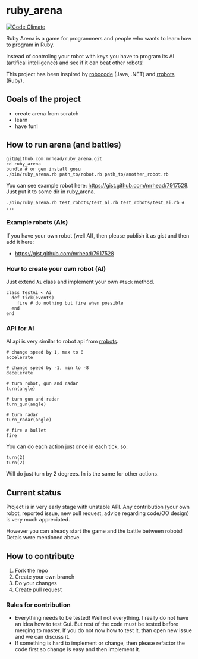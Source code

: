 # ruby_arena
[![Code
Climate](https://codeclimate.com/github/mrhead/ruby_arena.png)](https://codeclimate.com/github/mrhead/ruby_arena)

Ruby Arena is a game for programmers and people who wants to learn how to program in Ruby.

Instead of controling your robot with keys you have to program its AI (artifical intelligence) and see if it can beat other robots!

This project has been inspired by [robocode][robocode] (Java, .NET) and [rrobots][rrobots] (Ruby).

## Goals of the project

- create arena from scratch
- learn
- have fun!

## How to run arena (and battles)

```
git@github.com:mrhead/ruby_arena.git
cd ruby_arena
bundle # or gem install gosu
./bin/ruby_arena.rb path_to/robot.rb path_to/another_robot.rb
```

You can see example robot here: https://gist.github.com/mrhead/7917528. Just put it to some dir in ruby_arena.

```
./bin/ruby_arena.rb test_robots/test_ai.rb test_robots/test_ai.rb # ...
```

### Example robots (AIs)

If you have your own robot (well AI), then please publish it as gist and then add it here:

* https://gist.github.com/mrhead/7917528

### How to create your own robot (AI)

Just extend `Ai` class and implement your own `#tick` method.

```
class TestAi < Ai
  def tick(events)
    fire # do nothing but fire when possible
  end
end
```

### API for AI

AI api is very similar to robot api from [rrobots][rrobots].

```
# change speed by 1, max to 8
accelerate 

# change speed by -1, min to -8
decelerate

# turn robot, gun and radar
turn(angle)

# turn gun and radar
turn_gun(angle)

# turn radar
turn_radar(angle)

# fire a bullet
fire
```

You can do each action just once in each tick, so:

```
turn(2)
turn(2)
```

Will do just turn by 2 degrees. In is the same for other actions.

## Current status

Project is in very early stage with unstable API. Any contribution (your own robot, reported issue, new pull request, advice regarding code/OO design) is very much appreciated.

However you can already start the game and the battle between robots! Detais were mentioned above.

## How to contribute

1. Fork the repo
2. Create your own branch
3. Do your changes
4. Create pull request

### Rules for contribution

* Everything needs to be tested! Well not everything. I really do not have an idea how to test Gui. But rest of the code must be tested before merging to master. If you do not now how to test it, than open new issue and we can discuss it.
* If something is hard to implement or change, then please refactor the code first so change is easy and then implement it.

[robocode]: http://robocode.sourceforge.net/
[rrobots]: http://rrobots.rubyforge.org/
